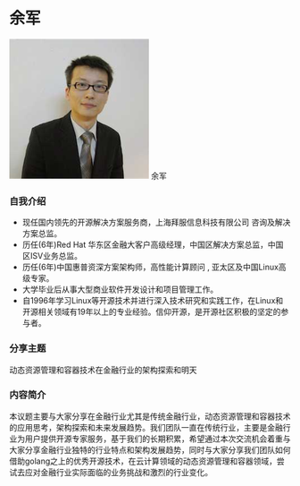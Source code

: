 # 余军 #

![](../images/yujun.jpg)
余军

### 自我介绍

- 现任国内领先的开源解决方案服务商，上海拜服信息科技有限公司 咨询及解决方案总监。
- 历任(6年)Red Hat 华东区金融大客户高级经理，中国区解决方案总监，中国区ISV业务总监。
- 历任(6年)中国惠普资深方案架构师，高性能计算顾问 , 亚太区及中国Linux高级专家。
- 大学毕业后从事大型商业软件开发设计和项目管理工作。
- 自1996年学习Linux等开源技术并进行深入技术研究和实践工作，在Linux和开源相关领域有19年以上的专业经验。信仰开源，是开源社区积极的坚定的参与者。

### 分享主题

动态资源管理和容器技术在金融行业的架构探索和明天

### 内容简介

本议题主要与大家分享在金融行业尤其是传统金融行业，动态资源管理和容器技术的应用思考，架构探索和未来发展趋势。我们团队一直在传统行业，主要是金融行业为用户提供开源专家服务，基于我们的长期积累，希望通过本次交流机会着重与大家分享金融行业独特的行业特点和架构发展趋势，同时与大家分享我们团队如何借助golang之上的优秀开源技术，在云计算领域的动态资源管理和容器领域，尝试去应对金融行业实际面临的业务挑战和激烈的行业变化。
